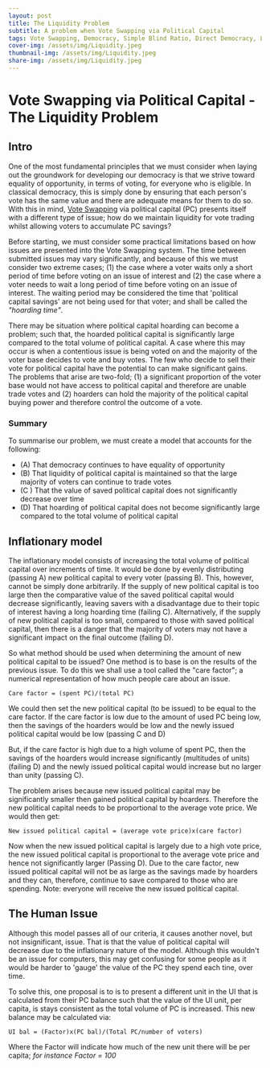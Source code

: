 ```yaml
---
layout: post
title: The Liquidity Problem 
subtitle: A problem when Vote Swapping via Political Capital
tags: Vote Swapping, Democracy, Simple Blind Ratio, Direct Democracy, Liquidity]
cover-img: /assets/img/Liquidity.jpeg
thumbnail-img: /assets/img/Liquidity.jpeg
share-img: /assets/img/Liquidity.jpeg
---
```


# Vote Swapping via Political Capital - The Liquidity Problem

## Intro

One of the most fundamental principles that we must consider when laying out the groundwork for developing our democracy is that we strive toward equality of opportunity, in terms of voting, for everyone who is eligible. In classical democracy, this is simply done by ensuring that each person's vote has the same value and there are adequate means for them to do so. With this in mind, [Vote Swapping](https://kipcrossing.github.io/2020-12-29-Vote-Swapping/) via political capital (PC) presents itself with a different type of issue; how do we maintain liquidity for vote trading whilst allowing voters to accumulate PC savings?

Before starting, we must consider some practical limitations based on how issues are presented into the Vote Swapping system. The time between submitted issues may vary significantly, and because of this we must consider two extreme cases; (1) the case where a voter waits only a short period of time before voting on an issue of interest and (2) the case where a voter needs to wait a long period of time before voting on an issue of interest. The waiting period may be considered the time that 'political capital savings' are not being used for that voter; and shall be called the *"hoarding time"*.

There may be situation where political capital hoarding can become a problem; such that, the hoarded political capital is significantly large compared to the total volume of political capital. A case where this may occur is when a contentious issue is being voted on and the majority of the voter base decides to vote and buy votes. The few who decide to sell their vote for political capital have the potential to can make significant gains. The problems that arise are two-fold; (1) a significant proportion of the voter base would not have access to political capital and therefore are unable trade votes and (2) hoarders can hold the majority of the political capital buying power and therefore control the outcome of a vote.

### Summary

To summarise our problem, we must create a model that accounts for the following:

- (A) That democracy continues to have equality of opportunity
- (B) That liquidity of political capital is maintained so that the large majority of voters can continue to trade votes
- (C ) That the value of saved political capital does not significantly decrease over time
- (D) That hoarding of political capital does not become significantly large compared to the total volume of political capital

## Inflationary model

The inflationary model consists of increasing the total volume of political capital over increments of time. It would be done by evenly distributing (passing A) new political capital to every voter (passing B). This, however, cannot be simply done arbitrarily. If the supply of new political capital is too large then the comparative value of the saved political capital would decrease significantly, leaving savers with a disadvantage due to their topic of interest having a long hoarding time (failing C). Alternatively, if the supply of new political capital is too small, compared to those with saved political capital, then there is a danger that the majority of voters may not have a significant impact on the final outcome (failing D).

So what method should be used when determining the amount of new political capital to be issued? One method is to base is on the results of the previous issue. To do this we shall use a tool called the "care factor"; a numerical representation of how much people care about an issue.

```
Care factor = (spent PC)/(total PC)
```

We could then set the new political capital (to be issued) to be equal to the care factor. If the care factor is low due to the amount of used PC being low, then the savings of the hoarders would be low and the newly issued political capital would be low (passing C and D)

But, if the care factor is high due to a high volume of spent PC, then the savings of the hoarders would increase significantly (multitudes of units)(failing D) and the newly issued political capital would increase but no larger than unity (passing C).

The problem arises because new issued political capital may be significantly smaller then gained political capital by hoarders. Therefore the new political capital needs to be proportional to the average vote price. We would then get:

```
New issued political capital = (average vote price)x(care factor)
```

Now when the new issued political capital is largely due to a high vote price, the new issued political capital is proportional to the average vote price and hence not significantly larger (Passing D). Due to the care factor, new issued political capital will not be as large as the savings made by hoarders and they can, therefore, continue to save compared to those who are spending. Note: everyone will receive the new issued political capital.

## The Human Issue

Although this model passes all of our criteria, it causes another novel, but not insignificant, issue. That is that the value of political capital will decrease due to the inflationary nature of the model. Although this wouldn't be an issue for computers, this may get confusing for some people as it would be harder to 'gauge' the value of the PC they spend each tine, over time.

To solve this, one proposal is to is to present a different unit in the UI that is calculated from their PC balance such that the value of the UI unit, per capita, is stays consistent as the total volume of PC is increased. This new balance may be calculated via:

```
UI bal = (Factor)x(PC bal)/(Total PC/number of voters)
```

Where the Factor will indicate how much of the new unit there will be per capita; _for instance Factor = 100_